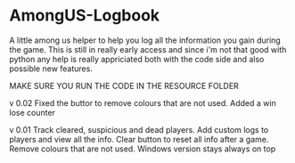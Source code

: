 # AmongUS-Logbook
A little among us helper to help you log all the information you gain during the game.
This is still in really early access and since i'm not that good with python any help is really appriciated both with the code side and also possible new features. 

MAKE SURE YOU RUN THE CODE IN THE RESOURCE FOLDER 

v 0.02
Fixed the buttor to remove colours that are not used. Added a win lose counter

v 0.01
Track cleared, suspicious and dead players. Add custom logs to players and view all the info. Clear button to reset all info after a game. Remove colours that are not used. Windows version stays always on  top
